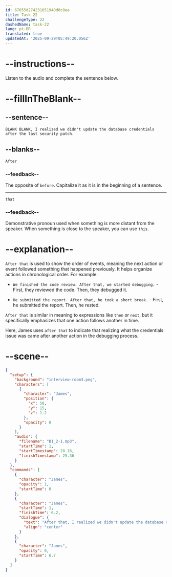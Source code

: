 ```yaml
---
id: 67055d274231051940d0c8ea
title: Task 22
challengeType: 22
dashedName: task-22
lang: pt-BR
translated: true
updatedAt: '2025-09-29T05:49:20.056Z'
---
```


<!-- (Audio) James: After that, I realized we didn't update the database credentials after the last security patch. -->

# --instructions--

Listen to the audio and complete the sentence below.

# --fillInTheBlank--

## --sentence--

`BLANK BLANK, I realized we didn't update the database credentials after the last security patch.`

## --blanks--

`After`

### --feedback--

The opposite of `before`. Capitalize it as it is in the beginning of a sentence.

---

`that`

### --feedback--

Demonstrative pronoun used when something is more distant from the speaker. When something is close to the speaker, you can use `this`.

# --explanation--

`After that` is used to show the order of events, meaning the next action or event followed something that happened previously. It helps organize actions in chronological order. For example:  

- `We finished the code review. After that, we started debugging.` - First, they reviewed the code. Then, they debugged it.

- `He submitted the report. After that, he took a short break.` - First, he submitted the report. Then, he rested.

`After that` is similar in meaning to expressions like `then` or `next`, but it specifically emphasizes that one action follows another in time. 

Here, James uses `after that` to indicate that realizing what the credentials issue was came after another action in the debugging process.

# --scene--

```json
{
  "setup": {
    "background": "interview-room3.png",
    "characters": [
      {
        "character": "James",
        "position": {
          "x": 50,
          "y": 15,
          "z": 1.2
        },
        "opacity": 0
      }
    ],
    "audio": {
      "filename": "B1_2-1.mp3",
      "startTime": 1,
      "startTimestamp": 20.16,
      "finishTimestamp": 25.36
    }
  },
  "commands": [
    {
      "character": "James",
      "opacity": 1,
      "startTime": 0
    },
    {
      "character": "James",
      "startTime": 1,
      "finishTime": 6.2,
      "dialogue": {
        "text": "After that, I realized we didn't update the database credentials after the last security patch.",
        "align": "center"
      }
    },
    {
      "character": "James",
      "opacity": 0,
      "startTime": 6.7
    }
  ]
}
```
